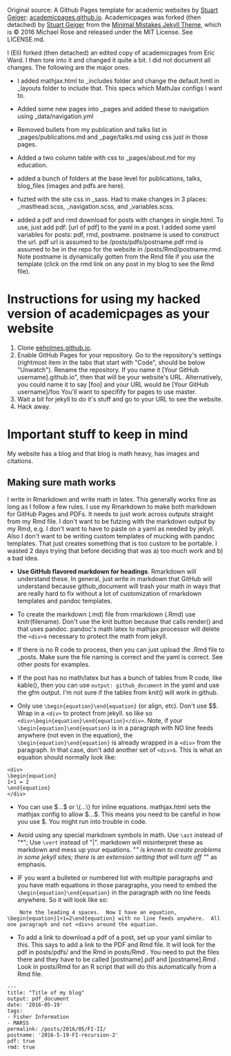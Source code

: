 Original source: A Github Pages template for academic websites by [Stuart Geiger](https://github.com/staeiou): [academicpages.github.io](https://github.com/academicpages/academicpages.github.io).  Academicpages was forked (then detached) by [Stuart Geiger](https://github.com/staeiou) from the [Minimal Mistakes Jekyll Theme](https://mmistakes.github.io/minimal-mistakes/), which is © 2016 Michael Rose and released under the MIT License. See LICENSE.md.  

I (Eli) forked (then detached) an edited copy of academicpages from Eric Ward.  I then tore into it and changed it quite a bit.  I did not document all changes.  The following are the major ones.

* I added mathjax.html to _includes folder and change the default.hmtl in _layouts folder to include that.  This specs which MathJax configs I want to.

* Added some new pages into _pages and added these to navigation using _data/navigation.yml

* Removed bullets from my publication and talks list in _pages/publications.md and _page/talks.md using css just in those pages.

* Added a two column table with css to _pages/about.md for my education.

* added a bunch of folders at the base level for publications, talks, blog_files (images and pdfs are here).

* fuzted with the site css in _sass.  Had to make changes in 3 places: _masthead.scss, _navigation.scss, and _variables.scss.

* added a pdf and rmd download for posts with changes in single.html. To use, just add pdf: [url of pdf] to the yaml in a post.  I added some yaml variables for posts: pdf, rmd, postname.  postname is used to construct the url.  pdf url is  assumed to be /posts/pdfs/postname.pdf  rmd is assumed to be in the repo for the website in /posts/Rmd/postname.rmd.  Note postname is dynamically gotten from the Rmd file if you use the template (click on the rmd link on any post in my blog to see the Rmd file).

# Instructions for using my hacked version of academicpages as your website

1. Clone [eeholmes.github.io](https://github.com/eeholmes/eeholmes.github.io). 
1. Enable GitHub Pages for your repository. Go to the repository's settings (rightmost item in the tabs that start with "Code", should be below "Unwatch"). Rename the repository. If you name it [Your GitHub username].github.io", then that will be your website's URL.  Alternatively, you could name it to say [foo] and your URL would be [Your GitHub username]/foo   You'll want to specifify for pages to use master.
1. Wait a bit for jekyll to do it's stuff and go to your URL to see the website.
1. Hack away.

# Important stuff to keep in mind

My website has a blog and that blog is math heavy, has images and citations.

## Making sure math works

I write in Rmarkdown and write math in latex.  This generally works fine as long as I follow a few rules.  I use my Rmarkdown to make both markdown for GitHub Pages and PDFs.  It needs to just work across outputs straight from my Rmd file.  I don't want to be futzing with the markdown output by my Rmd, e.g. I don't want to have to paste on a yaml as needed by jekyll.  Also I don't want to be writing custom templates of mucking with pandoc templates.  That just creates something that is too custom to be portable.  I wasted 2 days trying that before deciding that was a) too much work and b) a bad idea.

* **Use GitHub flavored markdown for headings**.  Rmarkdown will understand these.  In general, just write in markdown that GitHub will understand because github_document will trash your math in ways that are really hard to fix without a lot of customization of rmarkdown templates and pandoc templates.

* To create the markdown (.md) file from rmarkdown (.Rmd) use knitr(filename).  Don't use the knit button because that calls render() and that uses pandoc.  pandoc's math latex to mathjax processor will delete the `<div>`s necessary to protect the math from jekyll.

* If there is no R code to process, then you can just upload the .Rmd file to _posts.  Make sure the file naming is correct and the yaml is correct.  See other posts for examples.

* If the post has no math/latex but has a bunch of tables from R code, like kable(), then you can use `output: github_document` in the yaml and use the gfm output.  I'm not sure if the tables from knit() will work in github.

* Only use `\begin{equation}\end{equation}` (or align, etc).  Don't use $$.  Wrap in a `<div>` to protect from jekyll.  so like so  `<div>\begin{equation}\end{equation}</div>`.  Note, if your `\begin{equation}\end{equation}` is in a paragraph with NO line feeds anywhere (not even in the equation), the  `\begin{equation}\end{equation}` is already wrapped in a `<div>` from the paragraph. In that case, don't add another set of `<div>`s.  This is what an equation should normally look like:

```
<div>
\begin{equation}
1+1 = 2
\end{equation}
</div>
```

* You can use \$...\$ or \\(...\\) for inline equations.  mathjax.html sets the mathjax config to allow \$...\$.  This means you need to be careful in how you use $.  You might run into trouble in code.

* Avoid using any special markdown symbols in math.  Use `\ast` instead of "*"; Use `\vert` instead of "|".  markdown will misinterpret these as markdown and mess up your equations.  "_" is known to create problems in some jekyll sites; there is an extension setting that will turn off "_" as emphasis.

* IF you want a bulleted or numbered list with multiple paragraphs and you have math equations in those paragraphs, you need to embed the `\begin{equation}\end{equation}` in the paragraph with no line feeds anywhere. So it will look like so:

```
    Note the leading 4 spaces.  Now I have an equation, \begin{equation}1+1=2\end{equation} with no line feeds anywhere.  All one paragraph and not <div>s around the equation.
```

* To add a link to download a pdf of a post, set up your yaml similar to this.  This says to add a link to the PDF and Rmd file.  It will look for the pdf in posts/pdfs/ and the Rmd in posts/Rmd .  You need to put the files there and they have to be called [postname].pdf and [postname].Rmd .  Look in posts/Rmd for an R script that will do this automatically from a Rmd file.

```
---
title: "Title of my blog"
output: pdf_document
date: '2016-05-19'
tags:
- Fisher Information
- MARSS
permalink: /posts/2016/05/FI-II/
postname: '2016-5-19-FI-recursion-2'
pdf: true
rmd: true
```
